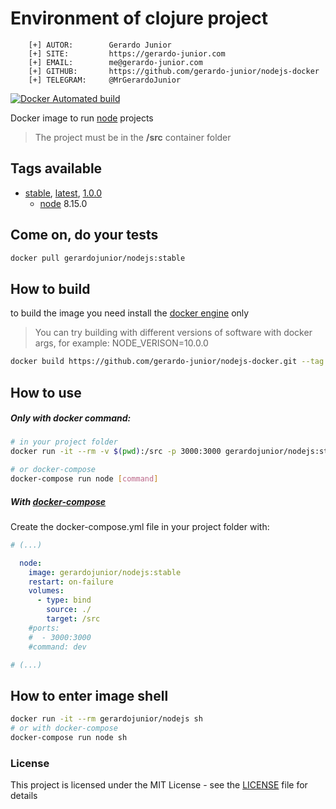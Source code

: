 # Environment of clojure project 

```
    [+] AUTOR:        Gerardo Junior
    [+] SITE:         https://gerardo-junior.com
    [+] EMAIL:        me@gerardo-junior.com
    [+] GITHUB:       https://github.com/gerardo-junior/nodejs-docker
    [+] TELEGRAM:     @MrGerardoJunior
```

[![Docker Automated build](https://img.shields.io/docker/automated/jrottenberg/ffmpeg.svg)](https://hub.docker.com/r/gerardojunior/nodejs)

Docker image to run [node](https://nodejs.org/) projects

> The project must be in the **/src** container folder 
## Tags available

- [stable](https://github.com/gerardo-junior/nodejs-docker/blob/master/Dockerfile), [latest](https://github.com/gerardo-junior/nodejs-docker/blob/develop/Dockerfile), [1.0.0](https://github.com/gerardo-junior/nodejs-docker/blob/1.0.0/Dockerfile)
  - [node](https://nodejs.org/) 8.15.0

## Come on, do your tests

```bash
docker pull gerardojunior/nodejs:stable
```
## How to build

to build the image you need install the [docker engine](https://www.docker.com/) only

> You can try building with different versions of software with docker args, for example: NODE_VERISON=10.0.0

```bash
docker build https://github.com/gerardo-junior/nodejs-docker.git --tag gerardojunior/nodejs
```

## How to use

##### Only with docker command:

```bash
# in your project folder
docker run -it --rm -v $(pwd):/src -p 3000:3000 gerardojunior/nodejs:stable [command]

# or docker-compose
docker-compose run node [command]
```
##### With [docker-compose](https://docs.docker.com/compose/)

Create the docker-compose.yml file  in your project folder with:

```yml
# (...)

  node:
    image: gerardojunior/nodejs:stable
    restart: on-failure
    volumes:
      - type: bind
        source: ./
        target: /src
    #ports:
    #  - 3000:3000
    #command: dev

# (...)
```

## How to enter image shell
 
```bash
docker run -it --rm gerardojunior/nodejs sh
# or with docker-compose
docker-compose run node sh
```

### License  
This project is licensed under the MIT License - see the [LICENSE](LICENSE) file for details
